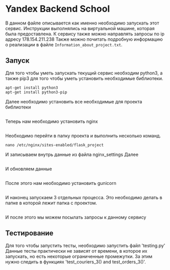 # Yandex Backend School
В данном файле описывается как именно необходимо запускать этот сервис. 
Инструкции выполнялись на виртуальной машине, которая была предоставлена.
К сервису также можно направлять запросы по ip адресу 178.154.211.238
Также можно почитать подробную информацию о реализации в файле ```Information_about_project.txt```.

## Запуск
Для того чтобы уметь запускать текущий сервис необходим python3, а также pip3 для того чтобы уметь установить необходимые библиотеки.
```sudo apt-get update
apt-get install python3
apt-get install python3-pip
```

Далее необходимо установить все необходимые для проекта библиотеки
```pip3 install -r requirements.txt
```

Теперь нам необходимо установить nginx
```apt install nginx
```
Необходимо перейти в папку проекта и выполнить несколько команд.
```cd flask_project
nano /etc/nginx/sites-enabled/flask_project
```
И записываем внутрь данные из файла nginx_settings
Далее 
```unlink /etc/nginx/sites-enabled/default
```
И обновляем данные 
```nginx -s reload
```
После этого нам необходимо установить gunicorn
```apt-get install gunicorn
```
И наконец запускаем 3 отдельных процесса. Это необходимо делать в папке в которой лежит папка с проектом.
```gunicorn -w 3 -b 0.0.0.8080 flask_project:app
```
И после этого мы можем посылать запросы к данному сервису

## Тестирование
Для того чтобы запустить тесты, необходимо запустить файл 'testing.py'
Данные тесты практически не зависят от времени, в которое их запускать, но есть некоторые ограниченные промежутки.
За этим нужно следить в функциях 'test_couriers_3() and test_orders_3()'. 
